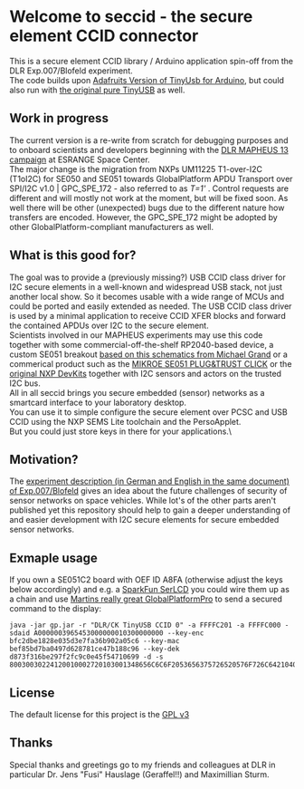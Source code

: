 # Welcome to seccid - the secure element CCID connector

This is a secure element CCID library / Arduino application spin-off from the DLR Exp.007/Blofeld experiment.\
The code builds upon [Adafruits Version of TinyUsb for Arduino](https://github.com/adafruit/Adafruit_TinyUSB_Arduino), but could also run with [the original pure TinyUSB](https://github.com/hathach/tinyusb) as well.

## Work in progress

The current version is a re-write from scratch for debugging purposes and to onboard scientists and developers beginning with the [DLR MAPHEUS 13 campaign](https://sscspace.com/esrange/rocket-ballon-activities/) at ESRANGE Space Center.\
The major change is the migration from NXPs UM11225 T1-over-I2C (T1oI2C) for SE050 and SE051 towards GlobalPlatform APDU Transport over SPI/I2C v1.0 | GPC_SPE_172 - also referred to as *T=1'* . Control requests are different and will mostly not work at the moment, but will be fixed soon. As well there will be other (unexpected) bugs due to the different nature how transfers are encoded. However, the GPC_SPE_172 might be adopted by other GlobalPlatform-compliant manufacturers as well.

## What is this good for?

The goal was to provide a (previously missing?) USB CCID class driver for I2C secure elements in a well-known and widespread USB stack, not just another local show. So it becomes usable with a wide range of MCUs and could be ported and easily extended as needed. The USB CCID class driver is used by a minimal application to receive CCID XFER blocks and forward the contained APDUs over I2C to the secure element.\
Scientists involved in our MAPHEUS experiments may use this code together with some commercial-off-the-shelf RP2040-based device, a custom SE051 breakout [based on this schematics from Michael Grand](https://github.com/mimok/se050-breakout) or a commerical product such as the [MIKROE SE051 PLUG&TRUST CLICK](https://www.mikroe.com/se051-plugtrust-click) or the [original NXP DevKits](https://nxp.com/SE051) together with I2C sensors and actors on the trusted I2C bus.\
All in all seccid brings you secure embedded (sensor) networks as a smartcard interface to your laboratory desktop.\
You can use it to simple configure the secure element over PCSC and USB CCID using the NXP SEMS Lite toolchain and the PersoApplet.\
But you could just store keys in there for your applications.\

## Motivation?

The [experiment description (in German and English in the same document) of Exp.007/Blofeld](docs/Exp007_Blofled%20MP12%20Experiment%20Description%20de_en.pdf) gives an idea about the future challenges of security of sensor networks on space vehicles. While lot's of the other parts aren't published yet this repository should help to gain a deeper understanding of and easier development with I2C secure elements for secure embedded sensor networks.

## Exmaple usage

If you own a SE051C2 board with OEF ID A8FA (otherwise adjust the keys below accordingly) and e.g. a [SparkFun SerLCD](https://github.com/sparkfun/OpenLCD) you could wire them up as a chain and use [Martins really great GlobalPlatformPro](https://github.com/martinpaljak/GlobalPlatformPro) to send a secured command to the display:
```
java -jar gp.jar -r "DLR/CK TinyUSB CCID 0" -a FFFFC201 -a FFFFC000 -sdaid A0000003965453000000010300000000 --key-enc bfc2dbe1828e035d3e7fa36b902a05c6 --key-mac bef85bd7ba0497d628781ce47b188c96 --key-dek d873f316be297f2fc9c0e45f54710699 -d -s 80030030224120010002720103001348656C6C6F2053656375726520576F726C64210400020001
```

## License

The default license for this project is the [GPL v3](LICENSE.md)

## Thanks

Special thanks and greetings go to my friends and colleagues at DLR in particular Dr. Jens "Fusi" Hauslage (Geraffel!!) and Maximillian Sturm.


